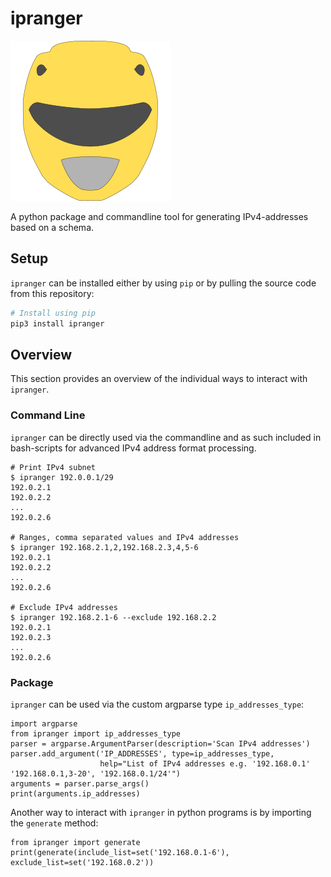 # ipranger

![ipranger Logo](https://github.com/bytebutcher/ipranger/raw/main/images/ipranger.png)

A python package and commandline tool for generating IPv4-addresses based on a schema.

## Setup

```ipranger``` can be installed either by using ```pip``` or by pulling the source code from this repository:
```bash
# Install using pip
pip3 install ipranger
```

## Overview

This section provides an overview of the individual ways to interact with ```ipranger```.

### Command Line

```ipranger``` can be directly used via the commandline and as such included in bash-scripts for advanced IPv4 address
format processing.

```
# Print IPv4 subnet
$ ipranger 192.0.0.1/29
192.0.2.1
192.0.2.2
...
192.0.2.6

# Ranges, comma separated values and IPv4 addresses
$ ipranger 192.168.2.1,2,192.168.2.3,4,5-6
192.0.2.1
192.0.2.2
...
192.0.2.6

# Exclude IPv4 addresses
$ ipranger 192.168.2.1-6 --exclude 192.168.2.2
192.0.2.1
192.0.2.3
...
192.0.2.6
```

### Package

```ipranger``` can be used via the custom argparse type ```ip_addresses_type```:
```
import argparse
from ipranger import ip_addresses_type
parser = argparse.ArgumentParser(description='Scan IPv4 addresses')
parser.add_argument('IP_ADDRESSES', type=ip_addresses_type,
                    help="List of IPv4 addresses e.g. '192.168.0.1' '192.168.0.1,3-20', '192.168.0.1/24'")
arguments = parser.parse_args()
print(arguments.ip_addresses)
```

Another way to interact with ```ipranger``` in python programs is by importing the ```generate``` method:
```
from ipranger import generate
print(generate(include_list=set('192.168.0.1-6'), exclude_list=set('192.168.0.2'))
```
